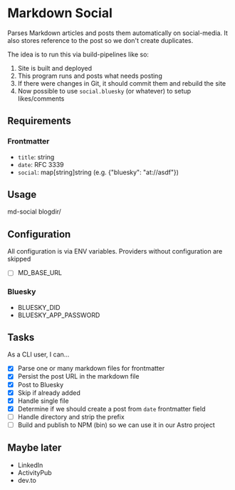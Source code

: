 # Markdown Social

Parses Markdown articles and posts them automatically on social-media. It also stores reference to the post so we don't create duplicates.

The idea is to run this via build-pipelines like so:

1. Site is built and deployed
2. This program runs and posts what needs posting
3. If there were changes in Git, it should commit them and rebuild the site
4. Now possible to use `social.bluesky` (or whatever) to setup likes/comments

## Requirements

### Frontmatter

- `title`: string
- `date`: RFC 3339
- `social`: map[string]string (e.g. {"bluesky": "at://asdf"})

## Usage

md-social blogdir/

## Configuration

All configuration is via ENV variables. Providers without configuration are skipped

- [ ] MD_BASE_URL

### Bluesky

- BLUESKY_DID
- BLUESKY_APP_PASSWORD

## Tasks

As a CLI user, I can...

- [x] Parse one or many markdown files for frontmatter
- [x] Persist the post URL in the markdown file
- [x] Post to Bluesky
- [x] Skip if already added
- [x] Handle single file
- [x] Determine if we should create a post from `date` frontmatter field
- [ ] Handle directory and strip the prefix
- [ ] Build and publish to NPM (bin) so we can use it in our Astro project

## Maybe later

- LinkedIn
- ActivityPub
- dev.to
